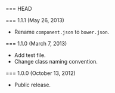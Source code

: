 === HEAD

=== 1.1.1 (May 26, 2013)

* Rename `component.json` to `bower.json`.

=== 1.1.0 (March 7, 2013)

* Add test file.
* Change class naming convention.

=== 1.0.0 (October 13, 2012)

* Public release.
